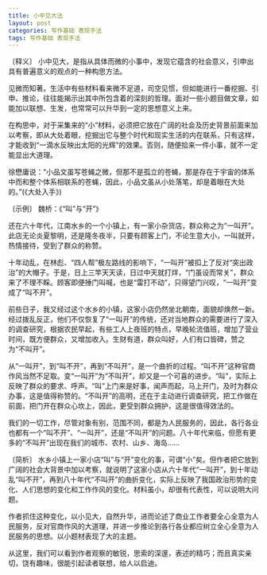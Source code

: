 ```yaml
---
title: 小中见大法
layout: post
categories: 写作基础 表现手法
tags: 写作基础 表现手法
---
```


〔释义〕 小中见大，是指从具体而微的小事中，发现它蕴含的社会意义，引申出具有普遍意义的观点的一种构思方法。

见微而知著。生活中有些材料看来微不足道，司空见惯，但如能进行一番挖掘、引申、推论，往往能揭示出其中所包含着的深刻的哲理。面对一些小题目做文章，如能加以联想、生发，也常常可以升华到一定的思想意义上来。

在构思中，对于采集来的“小”材料，必须把它放在广阔的社会及历史背景前面来加以考察，即从大处着眼，挖掘出它与整个时代和现实生活的内在联系，只有这样，才能收到“一滴水反映出太阳的光辉”的效果。否则，随便拾来一件小事，就不一定能显出大道理。

徐懋庸说：“小品文虽写苍蝇之微，但那不是孤立的苍蝇，那是存在于宇宙的体系中而和整个体系相联系的苍蝇，因此，小品文虽从小处落笔，却是着眼在大处的。”(《大处入手》)

〔示例〕 魏桥：《“叫”与“开”》

还在六十年代，江南水乡的一个小镇上，有一家小杂货店，群众称之为“一叫开”。此店无论炎夏黎明，还是隆冬夜半，只要有顾客上门，不论生意大小，一叫就开，热情接待，受到了群众的称赞。

十年动乱，在林彪、“四人帮”极左路线的影响下，“一叫开”被扣上了反对“突出政治”的大帽子。于是，日上三竿天天读，日过中天就打烊，“门虽设而常关”，群众来了不理不睬。顾客即便捶门叫喊，也是“雷打不动”，只得望门兴叹，“一叫开”变成了“叫不开”。

前些日子，我又经过这个水乡的小镇，这家小店仍然坐北朝南，面貌却焕然一新。经过拨乱反正，他们不仅恢复了“一叫开”的传统，还对当地群众的需要进行了深入的调查研究，根据农民早起，有些工人上夜班的特点，早晚轮流值班，增加了营业时间，既方便群众，又增加收入。生财有道，群众叫好，人们有口皆碑，赞之为“不叫开”。

从“一叫开”，到“叫不开”，再到“不叫开”，是一个曲折的过程。“叫不开”这种官商作风当然不足取。变“一叫开”为“不叫开”，却又是一个可喜的进步。“叫”，实际上反映了群众的要求、呼声。“叫”上门来是好事，闻声而起，马上开门，及时为群众办事，这是值得称赞的。“不叫开”的高明，还在于主动进行调查研究，把工作做在前面，把门开在群众心坎上，因此，更受到群众拥护，这是很值得效法的。

我们的一切工作，尽管对象有别，范围不同，都是为人民服务的，因此，各行各业也都有一个“叫不开”、“一叫开”，还是“不叫开”的问题。八十年代来临，但愿有更多的“不叫开”出现在我们的城市、农村、山乡、海岛……

〔简析〕 水乡小镇上一家小店“叫”与“开”变化的事，可谓“小”矣。但作者把它放到广阔的社会大背景中加以考察，就说明了这家小店从六十年代“一叫开”，到十年动乱“叫不开”，再到八十年代“不叫开”的曲折变化，实际上反映了我国政治形势的变化、人们思想的变化和工作作风的变化。材料虽小，却很有代表性，可以说明大问题。

作者抓住这种变化，以小见大，自然升华，进而论述了商业工作者要全心全意为人民服务，反对官商作风的大道理，并进一步推论到各行各业都应树立全心全意为人民服务的思想。以小题材表现了大的主题。

从这里，我们可以看到作者观察的敏锐，思索的深邃，表述的精巧；而且真实亲切，饶有趣味，很能引起读者联想，给人以启迪。 